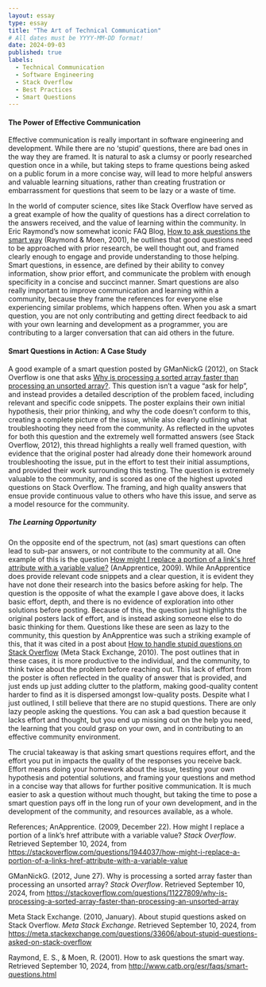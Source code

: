```yaml
---
layout: essay
type: essay
title: "The Art of Technical Communication"
# All dates must be YYYY-MM-DD format!
date: 2024-09-03
published: true
labels:
  - Technical Communication
  - Software Engineering
  - Stack Overflow
  - Best Practices
  - Smart Questions
---
```

#### The Power of Effective Communication

Effective communication is really important in software engineering and development. While there are no ‘stupid’ questions, there are bad ones in the way they are framed. It is natural to ask a clumsy or poorly researched question once in a while, but taking steps to frame questions being asked on a public forum in a more concise way, will lead to more helpful answers and valuable learning situations, rather than creating frustration or embarrassment for questions that seem to be lazy or a waste of time. 

In the world of computer science, sites like Stack Overflow have served as a great example of how the quality of questions has a direct correlation to the answers received, and the value of learning within the community. In Eric Raymond’s now somewhat iconic FAQ Blog, [How to ask questions the smart way](http://www.catb.org/esr/faqs/smart-questions.html) (Raymond & Moen, 2001), he outlines that good questions need to be approached with prior research, be well thought out, and framed clearly enough to engage and provide understanding to those helping. Smart questions, in essence, are defined by their ability to convey information, show prior effort, and communicate the problem with enough specificity in a concise and succinct manner. 
Smart questions are also really important to improve communication and learning within a community, because they frame the references for everyone else experiencing similar problems, which happens often. When you ask a smart question, you are not only contributing and getting direct feedback to aid with your own learning and development as a programmer, you are contributing to a larger conversation that can aid others in the future.   

#### Smart Questions in Action: A Case Study

A good example of a smart question posted by GManNickG (2012), on Stack Overflow is one that asks [Why is processing a sorted array faster than processing an unsorted array?](https://stackoverflow.com/questions/11227809/why-is-processing-a-sorted-array-faster-than-processing-an-unsorted-array). This question isn’t a vague “ask for help”, and instead provides a detailed description of the problem faced, including relevant and specific code snippets. The poster explains their own initial hypothesis, their prior thinking, and why the code doesn’t conform to this, creating a complete picture of the issue, while also clearly outlining what troubleshooting they need from the community. As reflected in the upvotes for both this question and the extremely well formatted answers (see Stack Overflow, 2012), this thread highlights a really well framed question, with evidence that the original poster had already done their homework around troubleshooting the issue, put in the effort to test their initial assumptions, and provided their work surrounding this testing. The question is extremely valuable to the community, and is scored as one of the highest upvoted questions on Stack Overflow. The framing, and high quality answers that ensue provide continuous value to others who have this issue, and serve as a model resource for the community.

##### The Learning Opportunity

On the opposite end of the spectrum, not (as) smart questions can often lead to sub-par answers, or not contribute to the community at all. One example of this is the question [How might I replace a portion of a link's href attribute with a variable value?](https://stackoverflow.com/questions/1944037/how-might-i-replace-a-portion-of-a-links-href-attribute-with-a-variable-value) (AnApprentice, 2009). While AnApprentice does provide relevant code snippets and a clear question, it is evident they have not done their research into the basics before asking for help. The question is the opposite of what the example I gave above does, it lacks basic effort, depth, and there is no evidence of exploration into other solutions before posting. Because of this, the question just highlights the original posters lack of effort, and is instead asking someone else to do basic thinking for them. 
Questions like these are seen as lazy to the community, this question by AnApprentice was such a striking example of this, that it was cited in a post about [How to handle stupid questions on Stack Overflow](https://meta.stackexchange.com/questions/33606/about-stupid-questions-asked-on-stack-overflow) (Meta Stack Exchange, 2010). The post outlines that in these cases, it is more productive to the individual, and the community, to think twice about the problem before reaching out. This lack of effort from the poster is often reflected in the quality of answer that is provided, and just ends up just adding clutter to the platform, making good-quality content harder to find as it is dispersed amongst low-quality posts. 
Despite what I just outlined, I still believe that there are no stupid questions. There are only lazy people asking the questions. You can ask a bad question because it lacks effort and thought, but you end up missing out on the help you need, the learning that you could grasp on your own, and in contributing to an effective community environment.

The crucial takeaway is that asking smart questions requires effort, and the effort you put in impacts the quality of the responses you receive back. Effort means doing your homework about the issue, testing your own hypothesis and potential solutions, and framing your questions and method in a concise way that allows for further positive communication. It is much easier to ask a question without much thought, but taking the time to pose a smart question pays off in the long run of your own development, and in the development of the community, and resources available, as a whole. 



References;
AnApprentice. (2009, December 22). How might I replace a portion of a link’s href attribute with a variable value? *Stack Overflow*. Retrieved September 10, 2024, from <https://stackoverflow.com/questions/1944037/how-might-i-replace-a-portion-of-a-links-href-attribute-with-a-variable-value>

GManNickG. (2012, June 27). Why is processing a sorted array faster than processing an unsorted array? *Stack Overflow*. Retrieved September 10, 2024, from <https://stackoverflow.com/questions/11227809/why-is-processing-a-sorted-array-faster-than-processing-an-unsorted-array>

Meta Stack Exchange. (2010, January). About stupid questions asked on Stack Overflow. *Meta Stack Exchange*. Retrieved September 10, 2024, from <https://meta.stackexchange.com/questions/33606/about-stupid-questions-asked-on-stack-overflow>

Raymond, E. S., & Moen, R. (2001). How to ask questions the smart way. Retrieved September 10, 2024, from <http://www.catb.org/esr/faqs/smart-questions.html>

